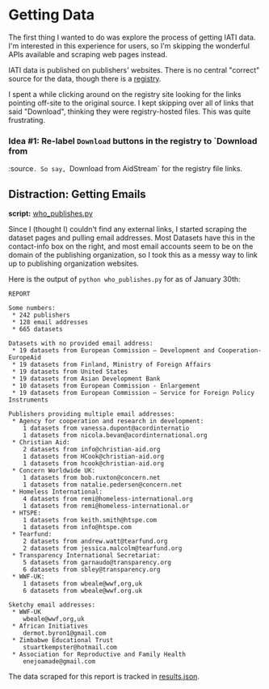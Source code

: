 
Getting Data
============

The first thing I wanted to do was explore the process of getting IATI data.
I'm interested in this experience for users, so I'm skipping the wonderful APIs
available and scraping web pages instead.

IATI data is published on publishers' websites. There is no central "correct"
source for the data, though there is a [registry](http://www.iatiregistry.org).

I spent a while clicking around on the registry site looking for the links
pointing off-site to the original source. I kept skipping over all of links
that said "Download", thinking they were registry-hosted files. This was quite
frustrating.

### Idea #1: Re-label `Download` buttons in the registry to `Download from
:source`. So say, `Download from AidStream` for the registry file links.


Distraction: Getting Emails
---------------------------

**script:** [who_publishes.py](who_publishes.py)

Since I (thought I) couldn't find any external links, I started scraping the
dataset pages and pulling email addresses. Most Datasets have this in the
contact-info box on the right, and most email accounts seem to be on the domain
of the publishing organization, so I took this as a messy way to link up to
publishing organization websites.

Here is the output of `python who_publishes.py` for as of January 30th:
```
REPORT

Some numbers:
 * 242 publishers
 * 128 email addresses
 * 665 datasets

Datasets with no provided email address:
 * 19 datasets from European Commission – Development and Cooperation-EuropeAid
 * 19 datasets from Finland, Ministry of Foreign Affairs
 * 19 datasets from United States
 * 19 datasets from Asian Development Bank
 * 10 datasets from European Commission - Enlargement
 * 19 datasets from European Commission – Service for Foreign Policy Instruments

Publishers providing multiple email addresses:
 * Agency for cooperation and research in development:
    1 datasets from vanessa.dupont@acordinternatio
    1 datasets from nicola.bevan@acordinternational.org
 * Christian Aid:
    2 datasets from info@christian-aid.org
    1 datasets from HCook@christian-aid.org
    1 datasets from hcook@christian-aid.org
 * Concern Worldwide UK:
    1 datasets from bob.ruxton@concern.net
    1 datasets from natalie.pedersen@concern.net
 * Homeless International:
    4 datasets from remi@homeless-international.org
    1 datasets from remi@homeless-international.or
 * HTSPE:
    1 datasets from keith.smith@htspe.com
    1 datasets from info@htspe.com
 * Tearfund:
    2 datasets from andrew.watt@tearfund.org
    2 datasets from jessica.malcolm@tearfund.org
 * Transparency International Secretariat:
    5 datasets from garnaudo@transparency.org
    6 datasets from sbley@transparency.org
 * WWF-UK:
    1 datasets from wbeale@wwf,org,uk
    6 datasets from wbeale@wwf.org.uk

Sketchy email addresses:
 * WWF-UK
    wbeale@wwf,org,uk
 * African Initiatives
    dermot.byron1@gmail.com
 * Zimbabwe Educational Trust
    stuartkempster@hotmail.com
 * Association for Reproductive and Family Health 
    enejoamade@gmail.com
```

The data scraped for this report is tracked in [results.json](results.json).

